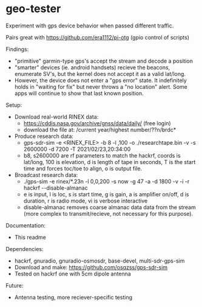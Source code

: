 # geo-tester
Experiment with gps device behavior when passed different traffic.

Pairs great with https://github.com/era1112/pi-otg (gpio control of scripts)

Findings:
- "primitive" garmin-type gps's accept the stream and decode a position
- "smarter" devices (ie. android handsets) recieve the beacons, enumerate SV's, but the kernel does not accept it as a valid lat/long.
- However, the device does not enter a "gps error" state. It indefinitely holds in "waiting for fix" but never throws a "no location" alert. Some apps will continue to show that last known position.

Setup:
- Download real-world RINEX data:
  - https://cddis.nasa.gov/archive/gnss/data/daily/ (free login)
  - download the file at: /current year/highest number/??n/brdc*
-  Produce research data:
    -    gps-sdr-sim -e <RINEX_FILE> -b 8 -l <COORDS>,100 -o ./researchtape.bin -v -s 2600000 -d 7200 -T 2021/02/23,20:34:00
    -    b8, s2600000 are rf parameters to match the hackrf, coords is lat/long, 100 is elevation, d is length of tape in seconds, T is the start time and forces toc/toe to align, o is output file.
- Broadcast research data:
  -   ./gps-sim -e rinex/*.23n -l 0,0,200 -s now -g 47 -a -d 1800 -v -i -r hackrf --disable-almanac
  -   e is input, l is loc, s is start time, g is gain, a is amplifier on/off, d is duration, r is radio mode, vi is verbose interactive
  -   disable-almanac removes coarse almanac data data from the stream (more complex to transmit/recieve, not necessary for this purpose). 

Documentation:
- This readme

Dependencies:
- hackrf, gnuradio, gnuradio-osmosdr, base-devel, multi-sdr-gps-sim
- Download and make: https://github.com/osqzss/gps-sdr-sim 
- Tested on hackrf one with 5cm dipole antenna

Future:
- Antenna testing, more reciever-specific testing
